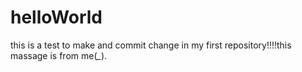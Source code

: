 # helloWorld
this is a test to make and commit change in my first repository!!!!this massage is from me(*_*).
